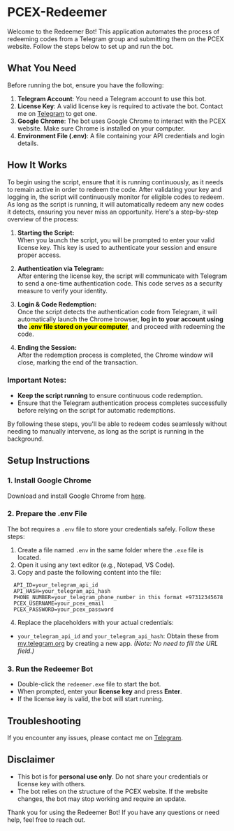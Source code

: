 # PCEX-Redeemer

Welcome to the Redeemer Bot! This application automates the process of redeeming codes from a Telegram group and submitting them on the PCEX website. Follow the steps below to set up and run the bot.

## What You Need

Before running the bot, ensure you have the following:

1. **Telegram Account**: You need a Telegram account to use this bot.
2. **License Key**: A valid license key is required to activate the bot. Contact me on [Telegram](https://t.me/Ali_Abbas_01) to get one.
3. **Google Chrome**: The bot uses Google Chrome to interact with the PCEX website. Make sure Chrome is installed on your computer.
4. **Environment File (.env)**: A file containing your API credentials and login details.
## How It Works

To begin using the script, ensure that it is running continuously, as it needs to remain active in order to redeem the code. After validating your key and logging in, the script will continuously monitor for eligible codes to redeem. As long as the script is running, it will automatically redeem any new codes it detects, ensuring you never miss an opportunity. Here's a step-by-step overview of the process:

1. **Starting the Script:**  
   When you launch the script, you will be prompted to enter your valid license key. This key is used to authenticate your session and ensure proper access.

2. **Authentication via Telegram:**  
   After entering the license key, the script will communicate with Telegram to send a one-time authentication code. This code serves as a security measure to verify your identity.

3. **Login & Code Redemption:**  
   Once the script detects the authentication code from Telegram, it will automatically launch the Chrome browser, **log in to your account using the <mark>.env file stored on your computer</mark>**, and proceed with redeeming the code.

4. **Ending the Session:**  
   After the redemption process is completed, the Chrome window will close, marking the end of the transaction.

### Important Notes:
- **Keep the script running** to ensure continuous code redemption.
- Ensure that the Telegram authentication process completes successfully before relying on the script for automatic redemptions.

By following these steps, you'll be able to redeem codes seamlessly without needing to manually intervene, as long as the script is running in the background.

## Setup Instructions

### 1. Install Google Chrome

Download and install Google Chrome from [here](https://www.google.com/chrome/).

### 2. Prepare the .env File

The bot requires a `.env` file to store your credentials safely. Follow these steps:

1. Create a file named `.env` in the same folder where the `.exe` file is located.
2. Open it using any text editor (e.g., Notepad, VS Code).
3. Copy and paste the following content into the file:
 ```
   API_ID=your_telegram_api_id
   API_HASH=your_telegram_api_hash
   PHONE_NUMBER=your_telegram_phone_number in this format +97312345678
   PCEX_USERNAME=your_pcex_email
   PCEX_PASSWORD=your_pcex_password
   ```

4. Replace the placeholders with your actual credentials:
- `your_telegram_api_id` and `your_telegram_api_hash`: Obtain these from [my.telegram.org](https://my.telegram.org/apps) by creating a new app. *(Note: No need to fill the URL field.)*

### 3. Run the Redeemer Bot

- Double-click the `redeemer.exe` file to start the bot.
- When prompted, enter your **license key** and press **Enter**.
- If the license key is valid, the bot will start running.

## Troubleshooting

If you encounter any issues, please contact me on [Telegram](https://t.me/Ali_Abbas_01).

## Disclaimer

- This bot is for **personal use only**. Do not share your credentials or license key with others.
- The bot relies on the structure of the PCEX website. If the website changes, the bot may stop working and require an update.

Thank you for using the Redeemer Bot! If you have any questions or need help, feel free to reach out.

  
